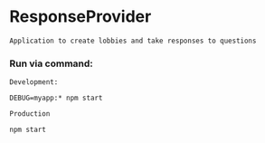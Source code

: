 # ResponseProvider
 	Application to create lobbies and take responses to questions 	
### Run via command: 
	Development:
```
DEBUG=myapp:* npm start
```
	Production
```
npm start
```